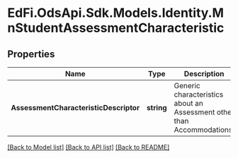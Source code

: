 # EdFi.OdsApi.Sdk.Models.Identity.MnStudentAssessmentCharacteristic
## Properties

Name | Type | Description | Notes
------------ | ------------- | ------------- | -------------
**AssessmentCharacteristicDescriptor** | **string** | Generic characteristics about an Assessment other than Accommodations. | 

[[Back to Model list]](../README.md#documentation-for-models) [[Back to API list]](../README.md#documentation-for-api-endpoints) [[Back to README]](../README.md)

